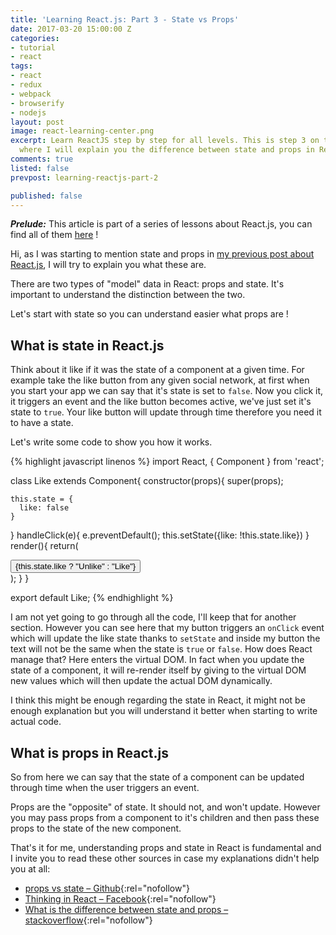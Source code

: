 ```yaml
---
title: 'Learning React.js: Part 3 - State vs Props'
date: 2017-03-20 15:00:00 Z
categories:
- tutorial
- react
tags:
- react
- redux
- webpack
- browserify
- nodejs
layout: post
image: react-learning-center.png
excerpt: Learn ReactJS step by step for all levels. This is step 3 on this course
  where I will explain you the difference between state and props in React.
comments: true
listed: false
prevpost: learning-reactjs-part-2

published: false
---
```


_**Prelude:**_ This article is part of a series of lessons about React.js, you can find all of them [here]({{site.baseurl}}/learning-reactjs/) !

Hi, as I was starting to mention state and props in [my previous post about React.js]({{site.baseurl}}/learning-reactjs-part-1/), I will try to explain you what these are.

There are two types of "model" data in React: props and state. It's important to understand the distinction between the two.

Let's start with state so you can understand easier what props are !

## What is state in React.js

Think about it like if it was the state of a component at a given time. For example take the like button from any given social network, at first when you start your app we can say that it's state is set to `false`. Now you click it, it triggers an event and the like button becomes active, we've just set it's state to `true`. Your like button will update through time therefore you need it to have a state.

Let's write some code to show you how it works.

{% highlight javascript linenos %}
import React, { Component } from 'react';

class Like extends Component{
  constructor(props){
    super(props);

    this.state = {
      like: false
    }
  }
  handleClick(e){
    e.preventDefault();
    this.setState({like: !this.state.like})
  }
  render(){
    return(
      <div>
        <button onClick={this.handleClick}>
          {this.state.like ? "Unlike" : "Like"}
        </button>
      </div>
    );
  }
}

export default Like;
{% endhighlight %}

I am not yet going to go through all the code, I'll keep that for another section. However you can see here that my button triggers an `onClick` event which will update the like state thanks to `setState` and inside my button the text will not be the same when the state is `true` or `false`. How does React manage that? Here enters the virtual DOM. In fact when you update the state of a component, it will re-render itself by giving to the virtual DOM new values which will then update the actual DOM dynamically.

I think this might be enough regarding the state in React, it might not be enough explanation but you will understand it better when starting to write actual code.

## What is props in React.js

So from here we can say that the state of a component can be updated through time when the user triggers an event.

Props are the "opposite" of state. It should not, and won't update. However you may pass props from a component to it's children and then pass these props to the state of the new component.

That's it for me, understanding props and state in React is fundamental and I invite you to read these other sources in case my explanations didn't help you at all:


* [props vs state – Github](https://github.com/uberVU/react-guide/blob/master/props-vs-state.md){:rel="nofollow"}
* [Thinking in React – Facebook](https://facebook.github.io/react/docs/thinking-in-react.html){:rel="nofollow"}
* [What is the difference between state and props – stackoverflow](http://stackoverflow.com/questions/27991366/what-is-the-difference-between-state-and-props-in-react){:rel="nofollow"}
